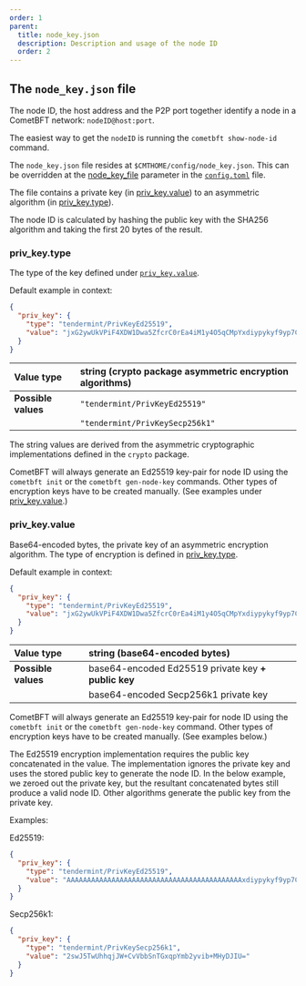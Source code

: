 ```yaml
---
order: 1
parent:
  title: node_key.json
  description: Description and usage of the node ID
  order: 2
---
```


## The `node_key.json` file
The node ID, the host address and the P2P port together identify a node in a CometBFT network: `nodeID@host:port`.

The easiest way to get the `nodeID` is running the `cometbft show-node-id` command.

The `node_key.json` file resides at `$CMTHOME/config/node_key.json`. This can be overridden at the
[node_key_file](config.toml.md#node_key_file) parameter in the [`config.toml`](config.toml.md) file.

The file contains a private key (in [priv_key.value](#priv_keyvalue)) to an asymmetric algorithm
(in [priv_key.type](#priv_keytype)).

The node ID is calculated by hashing the public key with the SHA256 algorithm and taking the first 20 bytes of the
result.

### priv_key.type
The type of the key defined under [`priv_key.value`](#priv_keyvalue).

Default example in context:
```json
{
  "priv_key": {
    "type": "tendermint/PrivKeyEd25519",
    "value": "jxG2ywUkVPiF4XDW1Dwa5ZfcrC0rEa4iM1y4O5qCMpYxdiypykyf9yp7C81cJTZHKMOvrnGcZiqxlMfyQsaUUA=="
  }
}
```

| Value type          | string (crypto package asymmetric encryption algorithms) |
|:--------------------|:---------------------------------------------------------|
| **Possible values** | `"tendermint/PrivKeyEd25519"`                            |
|                     | `"tendermint/PrivKeySecp256k1"`                          |

The string values are derived from the asymmetric cryptographic implementations defined in the `crypto` package.

CometBFT will always generate an Ed25519 key-pair for node ID using the `cometbft init` or the `cometbft gen-node-key`
commands. Other types of encryption keys have to be created manually. (See examples under
[priv_key.value](#priv_keyvalue).)

### priv_key.value
Base64-encoded bytes, the private key of an asymmetric encryption algorithm.
The type of encryption is defined in [priv_key.type](#priv_keytype).

Default example in context:
```json
{
  "priv_key": {
    "type": "tendermint/PrivKeyEd25519",
    "value": "jxG2ywUkVPiF4XDW1Dwa5ZfcrC0rEa4iM1y4O5qCMpYxdiypykyf9yp7C81cJTZHKMOvrnGcZiqxlMfyQsaUUA=="
  }
}
```

| Value type          | string (base64-encoded bytes)                       |
|:--------------------|:----------------------------------------------------|
| **Possible values** | base64-encoded Ed25519 private key **+ public key** |
|                     | base64-encoded Secp256k1 private key                |

CometBFT will always generate an Ed25519 key-pair for node ID using the `cometbft init` or the `cometbft gen-node-key`
command. Other types of encryption keys have to be created manually. (See examples below.)

The Ed25519 encryption implementation requires the public key concatenated in the value. The implementation ignores the
private key and uses the stored public key to generate the node ID. In the below example, we zeroed out the private key,
but the resultant concatenated bytes still produce a valid node ID. Other algorithms generate the public key from the
private key.

Examples:

Ed25519:
```json
{
  "priv_key": {
    "type": "tendermint/PrivKeyEd25519",
    "value": "AAAAAAAAAAAAAAAAAAAAAAAAAAAAAAAAAAAAAAAAAAAxdiypykyf9yp7C81cJTZHKMOvrnGcZiqxlMfyQsaUUA=="
  }
}
```
Secp256k1:
```json
{
  "priv_key": {
    "type": "tendermint/PrivKeySecp256k1",
    "value": "2swJ5TwUhhqjJW+CvVbbSnTGxqpYmb2yvib+MHyDJIU="
  }
}
```
